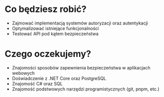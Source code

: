 # Co będziesz robić?

- Zajmować implementacją systemów autoryzacji oraz autentykacji
- Optymalizować istniejące funkcjonalności
- Testować API pod kątem bezpieczeństwa

# Czego oczekujemy?

- Znajomości sposobów zapewnienia bezpieczeństwa w aplikacjach webowych
- Doświadczenie z .NET Core oraz PostgreSQL
- Znajomość C# oraz SQL
- Znajomość podstwowych narzędzi programistycznych (git, pnpm, etc.)
